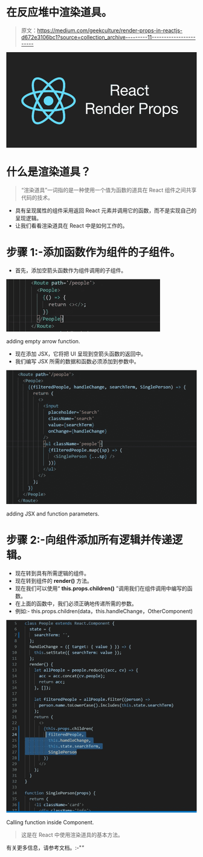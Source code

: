 # 在反应堆中渲染道具。

> 原文：<https://medium.com/geekculture/render-props-in-reactjs-d672e3106bc1?source=collection_archive---------11----------------------->

![](img/803ddc1c3ca767645c5b9d520e90c514.png)

# 什么是渲染道具？

> “渲染道具”一词指的是一种使用一个值为函数的道具在 React 组件之间共享代码的技术。

*   具有呈现属性的组件采用返回 React 元素并调用它的函数，而不是实现自己的呈现逻辑。
*   让我们看看渲染道具在 React 中是如何工作的。

# 步骤 1:-添加函数作为组件的子组件。

*   首先，添加空箭头函数作为组件调用的子组件。

![](img/dca0df3e8fcacfd00abccf0b04c4b9d6.png)

adding empty arrow function.

*   现在添加 JSX，它将把 UI 呈现到空箭头函数的返回中。
*   我们编写 JSX 所需的数据和函数必须添加到参数中。

![](img/7500f846b7dc4158e38d9c744cf772eb.png)

adding JSX and function parameters.

# 步骤 2:-向组件添加所有逻辑并传递逻辑。

*   现在转到具有所需逻辑的组件。
*   现在转到组件的 **render()** 方法。
*   现在我们可以使用“ **this.props.children()** ”调用我们在组件调用中编写的函数。
*   在上面的函数中，我们必须正确地传递所需的参数。
*   例如:- this.props.children(data，this.handleChange，OtherComponent)

![](img/bcdf6c82be5d6d0eb4769db0fdc1ee88.png)

Calling function inside Component.

> 这是在 React 中使用渲染道具的基本方法。

有关更多信息，请参考文档。:-"[](https://reactjs.org/docs/render-props.html)*"*